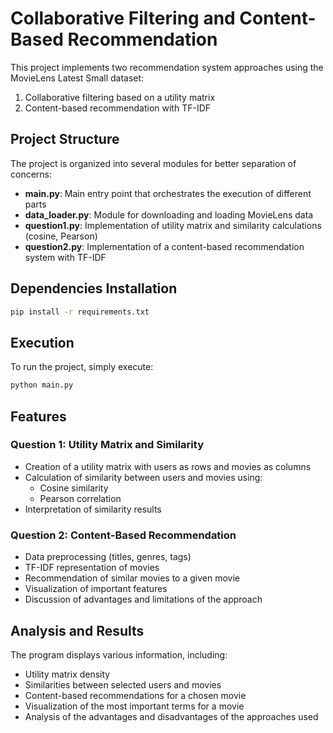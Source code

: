 # Collaborative Filtering and Content-Based Recommendation

This project implements two recommendation system approaches using the MovieLens Latest Small dataset:
1. Collaborative filtering based on a utility matrix
2. Content-based recommendation with TF-IDF

## Project Structure

The project is organized into several modules for better separation of concerns:

- **main.py**: Main entry point that orchestrates the execution of different parts
- **data_loader.py**: Module for downloading and loading MovieLens data
- **question1.py**: Implementation of utility matrix and similarity calculations (cosine, Pearson)
- **question2.py**: Implementation of a content-based recommendation system with TF-IDF

## Dependencies Installation

```bash
pip install -r requirements.txt
```

## Execution

To run the project, simply execute:

```bash
python main.py
```

## Features

### Question 1: Utility Matrix and Similarity
- Creation of a utility matrix with users as rows and movies as columns
- Calculation of similarity between users and movies using:
  - Cosine similarity
  - Pearson correlation
- Interpretation of similarity results

### Question 2: Content-Based Recommendation
- Data preprocessing (titles, genres, tags)
- TF-IDF representation of movies
- Recommendation of similar movies to a given movie
- Visualization of important features
- Discussion of advantages and limitations of the approach

## Analysis and Results

The program displays various information, including:
- Utility matrix density
- Similarities between selected users and movies
- Content-based recommendations for a chosen movie
- Visualization of the most important terms for a movie
- Analysis of the advantages and disadvantages of the approaches used